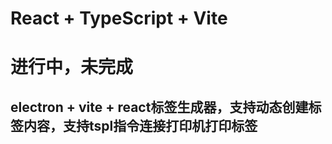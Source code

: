 # React + TypeScript + Vite

# 进行中，未完成

## electron + vite + react标签生成器，支持动态创建标签内容，支持tspl指令连接打印机打印标签